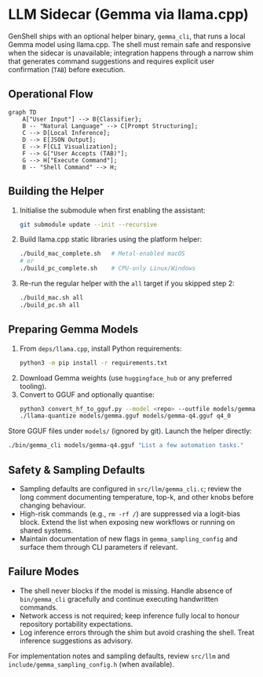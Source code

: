 # LLM Sidecar (Gemma via llama.cpp)

GenShell ships with an optional helper binary, `gemma_cli`, that runs a local Gemma model using llama.cpp. The shell must remain safe and responsive when the sidecar is unavailable; integration happens through a narrow shim that generates command suggestions and requires explicit user confirmation (`TAB`) before execution.

## Operational Flow
```mermaid
graph TD
    A["User Input"] --> B{Classifier};
    B -- "Natural Language" --> C[Prompt Structuring];
    C --> D[Local Inference];
    D --> E[JSON Output];
    E --> F[CLI Visualization];
    F --> G["User Accepts (TAB)"];
    G --> H["Execute Command"];
    B -- "Shell Command" --> H;
```

## Building the Helper
1. Initialise the submodule when first enabling the assistant:
   ```bash
   git submodule update --init --recursive
   ```
2. Build llama.cpp static libraries using the platform helper:
   ```bash
   ./build_mac_complete.sh   # Metal-enabled macOS
   # or
   ./build_pc_complete.sh    # CPU-only Linux/Windows
   ```
3. Re-run the regular helper with the `all` target if you skipped step 2:
   ```bash
   ./build_mac.sh all
   ./build_pc.sh all
   ```

## Preparing Gemma Models
1. From `deps/llama.cpp`, install Python requirements:
   ```bash
   python3 -m pip install -r requirements.txt
   ```
2. Download Gemma weights (use `huggingface_hub` or any preferred tooling).
3. Convert to GGUF and optionally quantise:
   ```bash
   python3 convert_hf_to_gguf.py --model <repo> --outfile models/gemma.gguf
   ./llama-quantize models/gemma.gguf models/gemma-q4.gguf q4_0
   ```

Store GGUF files under `models/` (ignored by git). Launch the helper directly:
```bash
./bin/gemma_cli models/gemma-q4.gguf "List a few automation tasks."
```

## Safety & Sampling Defaults
- Sampling defaults are configured in `src/llm/gemma_cli.c`; review the long comment documenting temperature, top-k, and other knobs before changing behaviour.
- High-risk commands (e.g., `rm -rf /`) are suppressed via a logit-bias block. Extend the list when exposing new workflows or running on shared systems.
- Maintain documentation of new flags in `gemma_sampling_config` and surface them through CLI parameters if relevant.

## Failure Modes
- The shell never blocks if the model is missing. Handle absence of `bin/gemma_cli` gracefully and continue executing handwritten commands.
- Network access is not required; keep inference fully local to honour repository portability expectations.
- Log inference errors through the shim but avoid crashing the shell. Treat inference suggestions as advisory.

For implementation notes and sampling defaults, review `src/llm` and `include/gemma_sampling_config.h` (when available).
